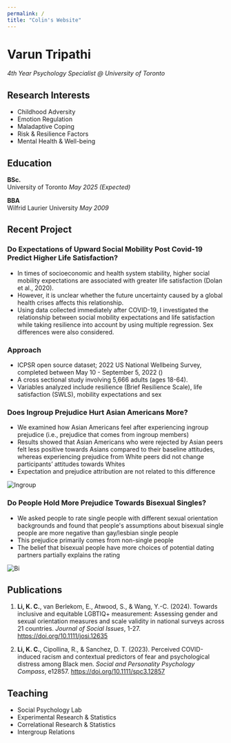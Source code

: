 ```yaml
---
permalink: /
title: "Colin's Website"
---
```


# Varun Tripathi
*4th Year Psychology Specialist @ University of Toronto*

## Research Interests
- Childhood Adversity 
- Emotion Regulation 
- Maladaptive Coping
- Risk & Resilience Factors
- Mental Health & Well-being

## Education
**BSc.**  
University of Toronto *May 2025 (Expected)*

**BBA**   
Wilfrid Laurier University *May 2009*			        		


## Recent Project
### Do Expectations of Upward Social Mobility Post Covid-19 Predict Higher Life Satisfaction?

- In times of socioeconomic and health system stability, higher social mobility expectations are associated with greater life satisfaction (Dolan et al., 2020).
- However, it is unclear whether the future uncertainty caused by a global health crises affects this relationship. 
- Using data collected immediately after COVID-19, I investigated the relationship between social mobility expectations and life satisfaction while taking resilience into account by using multiple regression. Sex differences were also considered. 

### Approach

- ICPSR open source dataset; 2022 US National Wellbeing Survey, completed between May 10 - September 5, 2022 () 
- A cross sectional study involving 5,666 adults (ages 18-64).
- Variables analyzed include resilience (Brief Resilience Scale), life satisfaction (SWLS), mobility expectations and sex  

### Does Ingroup Prejudice Hurt Asian Americans More?

- We examined how Asian Americans feel after experiencing ingroup prejudice (i.e., prejudice that comes from ingroup members)
- Results showed that Asian Americans who were rejected by Asian peers felt less positive towards Asians compared to their baseline attitudes, whereas experiencing prejudice from White peers did not change participants’ attitudes towards Whites
- Expectation and prejudice attribution are not related to this difference

![Ingroup](/assets/img/ingroup.png)

### Do People Hold More Prejudice Towards Bisexual Singles?

- We asked people to rate single people with different sexual orientation backgrounds and found that people's assumptions about bisexual single people are more negative than gay/lesbian single people 
- This prejudice primarily comes from non-single people 
- The belief that bisexual people have more choices of potential dating partners partially explains the rating

![Bi](/assets/img/bisingle.png)


## Publications
1.	**Li, K. C.**, van Berlekom, E., Atwood, S., & Wang, Y.-C. (2024). Towards inclusive and equitable LGBTIQ+ measurement: Assessing gender and sexual orientation measures and scale validity in national surveys across 21 countries. *Journal of Social Issues*, 1-27. https://doi.org/10.1111/josi.12635 

2.	**Li, K. C.**, Cipollina, R., & Sanchez, D. T. (2023). Perceived COVID-induced racism and contextual predictors of fear and psychological distress among Black men. *Social and Personality Psychology Compass*, e12857. https://doi.org/10.1111/spc3.12857

## Teaching
- Social Psychology Lab
- Experimental Research & Statistics
- Correlational Research & Statistics
- Intergroup Relations

